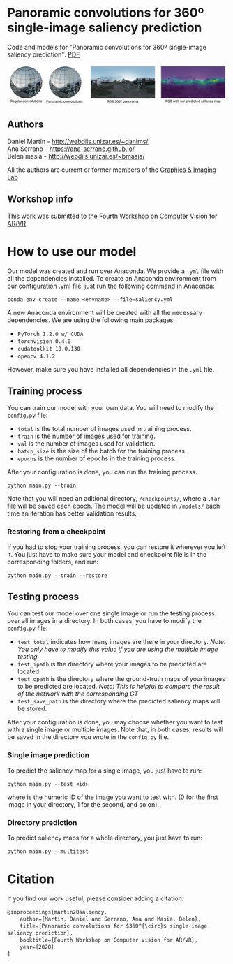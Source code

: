 # Panoramic convolutions for 360º single-image saliency prediction
Code and models for "Panoramic convolutions for 360º single-image saliency prediction": [PDF](http://webdiis.unizar.es/~danims/files/pubs/VR-Saliency-2020.pdf)

![TEASER](https://github.com/DaniMS-ZGZ/Panoramic-CNN-360-Saliency/blob/master/figs/teaser_final.jpg)

## Authors

Daniel Martin - http://webdiis.unizar.es/~danims/  
Ana Serrano - https://ana-serrano.github.io/  
Belen masia - http://webdiis.unizar.es/~bmasia/  

All the authors are current or former members of the [Graphics & Imaging Lab](https://graphics.unizar.es)

## Workshop info

This work was submitted to the [Fourth Workshop on Computer Vision for AR/VR](https://mixedreality.cs.cornell.edu/workshop/2020)

# How to use our model
Our model was created and run over Anaconda. We provide a ```.yml``` file with all the dependencies installed. To create an Anaconda environment from our configuration .yml file, just run the following command in Anaconda:

```
conda env create --name <envname> --file=saliency.yml
```

A new Anaconda environment will be created with all the necessary dependencies. We are using the following main packages:

- ```PyTorch 1.2.0 w/ CUDA```
- ```torchvision 0.4.0```
- ```cudatoolkit 10.0.130```
- ```opencv 4.1.2```

However, make sure you have installed all dependencies in the ```.yml``` file.

## Training process
You can train our model with your own data. You will need to modify the ```config.py``` file:

- ```total``` is the total number of images used in training process.
- ```train``` is the number of images used for training.
- ```val``` is the number of images used for validation.
- ```batch_size``` is the size of the batch for the training process.
- ```epochs``` is the number of epochs in the training process.

After your configuration is done, you can run the training process.

```
python main.py --train
```

Note that you will need an aditional directory, ```/checkpoints/```, where a ```.tar``` file will be saved each epoch. The model will be updated in ```/models/``` each time an iteration has better validation results.

### Restoring from a checkpoint

If you had to stop your training process, you can restore it wherever you left it. You just have to make sure your model and checkpoint file is in the corresponding folders, and run:

```
python main.py --train --restore
```

## Testing process
You can test our model over one single image or run the testing process over all images in a directory. In both cases, you have to modify the ```config.py``` file:

- ```test_total``` indicates how many images are there in your directory. *Note: You only have to modify this value if you are using the multiple image testing*
- ```test_ipath``` is the directory where your images to be predicted are located.
- ```test_opath``` is the directory where the ground-truth maps of your images to be predicted are located. *Note: This is helpful to compare the result of the network with the corresponding GT*
- ```test_save_path``` is the directory where the predicted saliency maps will be stored.

After your configuration is done, you may choose whether you want to test with a single image or multiple images. Note that, in both cases, results will be saved in the directory you wrote in the ```config.py``` file.

### Single image prediction
To predict the saliency map for a single image, you just have to run:
```
python main.py --test <id>
```
where <id> is the numeric ID of the image you want to test with. (0 for the first image in your directory, 1 for the second, and so on).

### Directory prediction
To predict saliency maps for a whole directory, you just have to run:
```
python main.py --multitest
```

# Citation
If you find our work useful, please consider adding a citation:
```
@inproceedings{martin20saliency,
    author={Martin, Daniel and Serrano, Ana and Masia, Belen},
    title={Panoramic convolutions for $360^{\circ}$ single-image saliency prediction},
    booktitle={Fourth Workshop on Computer Vision for AR/VR},
    year={2020}
}
```

